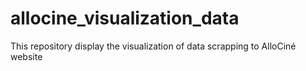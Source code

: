 # allocine_visualization_data
This repository display the visualization of data scrapping to AlloCiné website
